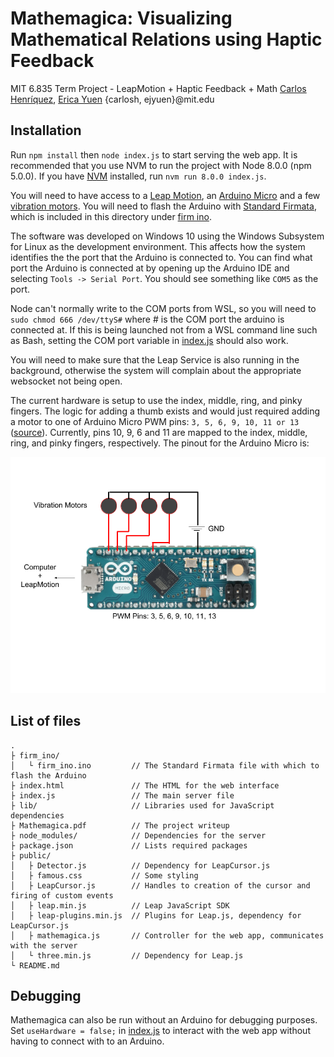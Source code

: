 # Mathemagica: Visualizing Mathematical Relations using Haptic Feedback

MIT 6.835 Term Project - LeapMotion + Haptic Feedback + Math
[Carlos Henríquez](https://github.com/mysticuno), [Erica Yuen](https://github.com/ejyuen)
{carlosh, ejyuen}@mit.edu

## Installation

Run `npm install` then `node index.js` to start serving the web app. It is recommended that you use NVM to run the project with Node 8.0.0 (npm 5.0.0). If you have [NVM](https://github.com/creationix/nvm) installed, run `nvm run 8.0.0 index.js`.

You will need to have access to a [Leap Motion](https://www.leapmotion.com/), an [Arduino Micro](https://store.arduino.cc/usa/arduino-micro) and a few [vibration motors](https://www.amazon.com/12000RPM-Mobile-Phone-Vibrating-Vibration/dp/B00GN67918). You will need to flash the Arduino with [Standard Firmata](https://github.com/firmata/arduino), which is included in this directory under [firm ino](./firm_ino/).

The software was developed on Windows 10 using the Windows Subsystem for Linux as the development environment. This affects how the system identifies the the port that the Arduino is connected to. You can find what port the Arduino is connected at by opening up the Arduino IDE and selecting `Tools -> Serial Port`. You should see something like `COM5` as the port. 

Node can't normally write to the COM ports from WSL, so you will need to `sudo chmod 666 /dev/ttyS#` where # is the COM port the arduino is connected at. If this is being launched not from a WSL command line such as Bash, setting the COM port variable in [index.js](./index.js) should also work.

You will need to make sure that the Leap Service is also running in the background, otherwise the system will complain about the appropriate websocket not being open.

The current hardware is setup to use the index, middle, ring, and pinky fingers. The logic for adding a thumb exists and would just required adding a motor to one of Arduino Micro PWM pins: `3, 5, 6, 9, 10, 11 or 13` ([source](https://store.arduino.cc/usa/arduino-micro)). Currently, pins 10, 9, 6 and 11 are mapped to the index, middle, ring, and pinky fingers, respectively. The pinout for the Arduino Micro is:

![Arduino Micro pinout](./pinouts.png)

## List of files

```
.
├ firm_ino/
│   └ firm_ino.ino         // The Standard Firmata file with which to flash the Arduino
├ index.html               // The HTML for the web interface
├ index.js                 // The main server file
├ lib/                     // Libraries used for JavaScript dependencies
├ Mathemagica.pdf          // The project writeup
├ node_modules/            // Dependencies for the server
├ package.json             // Lists required packages
├ public/
│   ├ Detector.js          // Dependency for LeapCursor.js
│   ├ famous.css           // Some styling
│   ├ LeapCursor.js        // Handles to creation of the cursor and firing of custom events
│   ├ leap.min.js          // Leap JavaScript SDK
│   ├ leap-plugins.min.js  // Plugins for Leap.js, dependency for LeapCursor.js
│   ├ mathemagica.js       // Controller for the web app, communicates with the server
│   └ three.min.js         // Dependency for Leap.js
└ README.md
```

## Debugging

Mathemagica can also be run without an Arduino for debugging purposes. Set `useHardware = false;` in [index.js](./index.js) to interact with the web app without having to connect with to an Arduino.
